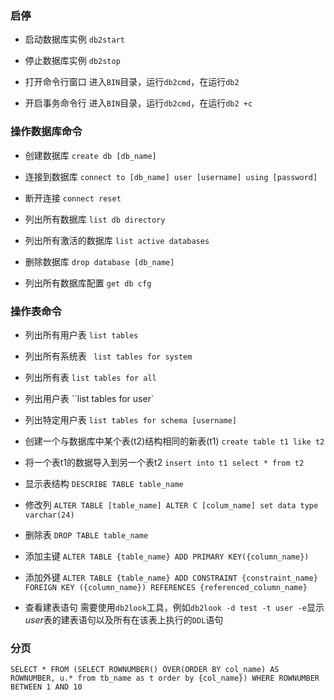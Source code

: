 ### 启停
- 启动数据库实例
 ```db2start```

- 停止数据库实例
```db2stop```

- 打开命令行窗口
进入`BIN`目录，运行`db2cmd`，在运行`db2`

- 开启事务命令行
进入`BIN`目录，运行`db2cmd`，在运行`db2 +c`

### 操作数据库命令

- 创建数据库
 `create db [db_name]`

- 连接到数据库
 `connect to [db_name] user [username] using [password]`

- 断开连接
 `connect reset`

- 列出所有数据库
 `list db directory`

- 列出所有激活的数据库
 `list active databases`

- 删除数据库
 `drop database [db_name]`

- 列出所有数据库配置 
 `get db cfg`


### 操作表命令
- 列出所有用户表
 `list tables`

- 列出所有系统表
` list tables for system`

- 列出所有表
 `list tables for all`

- 列出用户表
``list tables for user`

- 列出特定用户表
  `list tables for schema [username]`

- 创建一个与数据库中某个表(t2)结构相同的新表(t1) 
  `create table t1 like t2`

- 将一个表t1的数据导入到另一个表t2 
 `insert into t1 select * from t2`

- 显示表结构
 `DESCRIBE TABLE table_name`

- 修改列
 `ALTER TABLE [table_name] ALTER C [colum_name] set data type varchar(24) `

- 删除表
 `DROP TABLE table_name`

- 添加主键
 `ALTER TABLE {table_name} ADD PRIMARY KEY({column_name})`

- 添加外键
 `ALTER TABLE {table_name} ADD CONSTRAINT {constraint_name} FOREIGN KEY ({column_name}) REFERENCES {referenced_column_name}`
- 查看建表语句
 需要使用`db2look`工具，例如`db2look -d test -t user -e`显示*user*表的建表语句以及所有在该表上执行的`DDL`语句

### 分页

 `SELECT * FROM (SELECT ROWNUMBER() OVER(ORDER BY col_name) AS ROWNUMBER, u.* from tb_name as t order by {col_name}) WHERE ROWNUMBER BETWEEN 1 AND 10`

